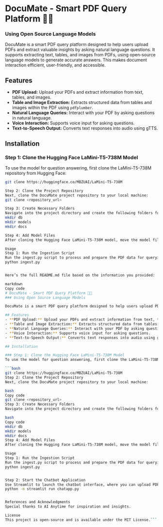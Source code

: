 # DocuMate - Smart PDF Query Platform 🦜📄
### Using Open Source Language Models

DocuMate is a smart PDF query platform designed to help users upload PDFs and extract valuable insights by asking natural language questions. It supports extracting text, tables, and images from PDFs, using open-source language models to generate accurate answers. This makes document interaction efficient, user-friendly, and accessible.

## Features
- **PDF Upload:** Upload your PDFs and extract information from text, tables, and images.
- **Table and Image Extraction:** Extracts structured data from tables and images within the PDF using `pdfplumber`.
- **Natural Language Queries:** Interact with your PDF by asking questions in natural language.
- **Voice Interaction:** Supports voice input for asking questions.
- **Text-to-Speech Output:** Converts text responses into audio using gTTS.

## Installation

### Step 1: Clone the Hugging Face LaMini-T5-738M Model
To use the model for question answering, first clone the LaMini-T5-738M repository from Hugging Face:

```bash
git clone https://huggingface.co/MBZUAI/LaMini-T5-738M

Step 2: Clone the Project Repository
Next, clone the DocuMate project repository to your local machine:
git clone <repository_url>

Step 3: Create Necessary Folders
Navigate into the project directory and create the following folders for storing embeddings, models, and documents:
mkdir db
mkdir models
mkdir docs

Step 4: Add Model Files
After cloning the Hugging Face LaMini-T5-738M model, move the model files into the models folder within the project.

Usage
Step 1: Run the Ingestion Script
Run the ingest.py script to process and prepare the PDF data for querying:
python ingest.py


Here’s the full README.md file based on the information you provided:

markdown
Copy code
# DocuMate - Smart PDF Query Platform 🦜📄
### Using Open Source Language Models

DocuMate is a smart PDF query platform designed to help users upload PDFs and extract valuable insights by asking natural language questions. It supports extracting text, tables, and images from PDFs, using open-source language models to generate accurate answers. This makes document interaction efficient, user-friendly, and accessible.

## Features
- **PDF Upload:** Upload your PDFs and extract information from text, tables, and images.
- **Table and Image Extraction:** Extracts structured data from tables and images within the PDF using `pdfplumber`.
- **Natural Language Queries:** Interact with your PDF by asking questions in natural language.
- **Voice Interaction:** Supports voice input for asking questions.
- **Text-to-Speech Output:** Converts text responses into audio using gTTS.

## Installation

### Step 1: Clone the Hugging Face LaMini-T5-738M Model
To use the model for question answering, first clone the LaMini-T5-738M repository from Hugging Face:

```bash
git clone https://huggingface.co/MBZUAI/LaMini-T5-738M
Step 2: Clone the Project Repository
Next, clone the DocuMate project repository to your local machine:

bash
Copy code
git clone <repository_url>
Step 3: Create Necessary Folders
Navigate into the project directory and create the following folders for storing embeddings, models, and documents:

bash
Copy code
mkdir db
mkdir models
mkdir docs
Step 4: Add Model Files
After cloning the Hugging Face LaMini-T5-738M model, move the model files into the models folder within the project.

Usage
Step 1: Run the Ingestion Script
Run the ingest.py script to process and prepare the PDF data for querying:
python ingest.py


Step 2: Start the Chatbot Application
Use Streamlit to launch the chatbot interface, where you can upload PDFs and ask questions:
python -m streamlit run chatapp.py


References and Acknowledgments
Special thanks to AI Anytime for inspiration and insights.

License
This project is open-source and is available under the MIT License.```
